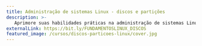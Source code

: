 ```yaml
---
title: Administração de sistemas Linux - discos e partições
description: >-
   Aprimore suas habilidades práticas na administração de sistemas Linux visando um melhor controle de discos e partições
externalLink: https://bit.ly/FUNDAMENTOSLINUX_DISCOS
featured_image: /cursos/discos-particoes-linux/cover.jpg
---
```

